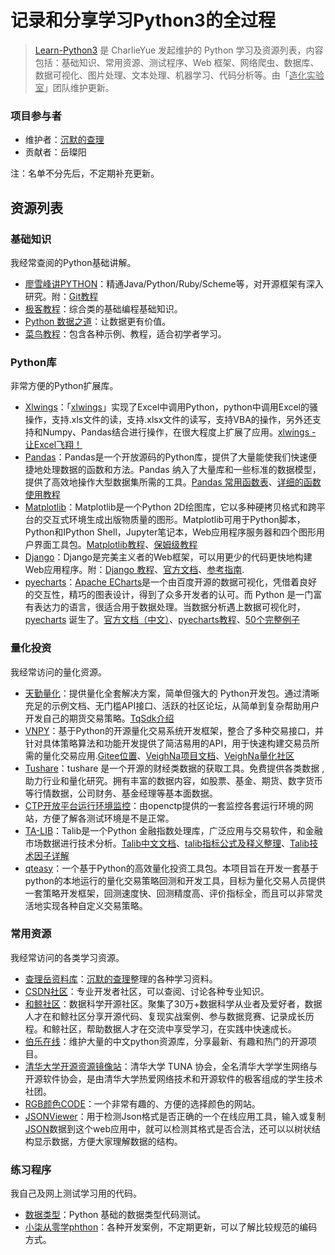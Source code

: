 # 记录和分享学习Python3的全过程
>[Learn-Python3](https://github.com/ZlphaCharlie/Learn_Python3/) 是 CharlieYue 发起维护的 Python 学习及资源列表，内容包括：基础知识、常用资源、测试程序、Web 框架、网络爬虫、数据库、数据可视化、图片处理、文本处理、机器学习、代码分析等。由「<u>造化实验室</u>」团队维护更新。

### 项目参与者
- 维护者：[沉默的查理](https://github.com/zlphacharlie)
- 贡献者：岳璨阳

注：名单不分先后，不定期补充更新。

## 资源列表

### 基础知识

我经常查阅的Python基础讲解。

- [廖雪峰讲PYTHON](https://www.liaoxuefeng.com/wiki/1016959663602400)：精通Java/Python/Ruby/Scheme等，对开源框架有深入研究。附：[Git教程](https://www.liaoxuefeng.com/wiki/896043488029600)
- [极客教程](https://geek-docs.com/)：综合类的基础编程基础知识。
- [Python 数据之道](http://liyangbit.com/)：让数据更有价值。
- [菜鸟教程](https://www.runoob.com/)：包含各种示例、教程，适合初学者学习。

### Python库

非常方便的Python扩展库。

- [Xlwings](https://www.xlwings.org/)：「<u>xlwings</u>」实现了Excel中调用Python，python中调用Excel的骚操作，支持.xls文件的读，支持.xlsx文件的读写，支持VBA的操作，另外还支持和Numpy、Pandas结合进行操作，在很大程度上扩展了应用。[xlwings - 让Excel飞翔！](https://docs.xlwings.org/zh_CN/latest/index.html)
- [Pandas](https://pandas.pydata.org/)：Pandas是一个开放源码的Python库，提供了大量能使我们快速便捷地处理数据的函数和方法。Pandas 纳入了大量库和一些标准的数据模型，提供了高效地操作大型数据集所需的工具。[Pandas 常用函数表](https://geek-docs.com/pandas/pandas-function/pandas-function.html)、[详细的函数使用教程](https://www.cjavapy.com/category/33/)
- [Matplotlib](https://matplotlib.net/)：Matplotlib是一个Python 2D绘图库，它以多种硬拷贝格式和跨平台的交互式环境生成出版物质量的图形。Matplotlib可用于Python脚本，Python和IPython Shell，Jupyter笔记本，Web应用程序服务器和四个图形用户界面工具包。[Matplotlib教程](http://c.biancheng.net/matplotlib/)、[保姆级教程](https://zhuanlan.zhihu.com/p/399679043)
- [Django](https://www.djangoproject.com/)：Django是完美主义者的Web框架，可以用更少的代码更快地构建Web应用程序。附：[Django 教程](https://www.runoob.com/django/django-tutorial.html)、[官方文档](https://docs.djangoproject.com/zh-hans/4.1/)、[参考指南](https://docs.djangoproject.com/zh-hans/4.1/topics/).
- [pyecharts](https://github.com/pyecharts/pyecharts)：[Apache ECharts](https://echarts.apache.org/zh/index.html)是一个由百度开源的数据可视化，凭借着良好的交互性，精巧的图表设计，得到了众多开发者的认可。而 Python 是一门富有表达力的语言，很适合用于数据处理。当数据分析遇上数据可视化时，[pyecharts](https://github.com/pyecharts/pyecharts) 诞生了。[官方文档（中文）](https://pyecharts.org/#/zh-cn/intro)、[pyecharts教程](https://www.heywhale.com/mw/project/5eb7958f366f4d002d783d4a)、[50个完整例子](https://www.heywhale.com/mw/project/5faf844d7d1e6d0030d75665)

### 量化投资

我经常访问的量化资源。

- [天勤量化](https://www.shinnytech.com/tianqin/)：提供量化全套解决方案，简单但强大的 Python开发包。通过清晰充足的示例文档、无门槛API接口、活跃的社区论坛，从简单到复杂帮助用户开发自己的期货交易策略。[TqSdk介绍](https://doc.shinnytech.com/tqsdk/latest/)
- [VNPY](https://github.com/vnpy/vnpy)：基于Python的开源量化交易系统开发框架，整合了多种交易接口，并针对具体策略算法和功能开发提供了简洁易用的API，用于快速构建交易员所需的量化交易应用.[Gitee位置](https://gitee.com/vnpy/vnpy)、[VeighNa项目文档](https://www.vnpy.com/docs/cn/index.html)、[VeighNa量化社区](https://www.vnpy.com/forum/)
- [Tushare](https://tushare.pro/)：tushare 是一个开源的财经类数据的获取工具。免费提供各类数据 , 助力行业和量化研究。拥有丰富的数据内容，如股票、基金、期货、数字货币等行情数据，公司财务、基金经理等基本面数据。
- [CTP开放平台运行环境监控](http://122.51.136.165:50080/detail.html)：由openctp提供的一套监控各套运行环境的网站，方便了解各测试环境是不是正常。
- [TA-LIB](https://mrjbq7.github.io/ta-lib/)：Talib是一个Python 金融指数处理库，广泛应用与交易软件，和金融市场数据进行技术分析。[Talib中文文档](https://www.bookstack.cn/read/talib-zh/README.md)、[talib指标公式及释义整理](https://www.cnblogs.com/forest128/p/13823649.html)、[Talib技术因子详解](https://blog.csdn.net/suiyingy/category_11195125.html)
- [qteasy](https://github.com/shepherdpp/qteasy)：一个基于Python的高效量化投资工具包。本项目旨在开发一套基于python的本地运行的量化交易策略回测和开发工具，目标为量化交易人员提供一套策略开发框架，回测速度快、回测精度高、评价指标全，而且可以非常灵活地实现各种自定义交易策略。

### 常用资源

我经常访问的各类学习资源。

- [查理岳资料库](https://github.com/zlphacharlie/Learn_Python3/tree/main/information)：<u>沉默的查理</u>整理的各种学习资料。
- [CSDN社区](https://www.csdn.net/)：专业开发者社区，可以查阅、讨论各种专业知识。
- [和鲸社区](https://www.heywhale.com/home)：数据科学开源社区。聚集了30万+数据科学从业者及爱好者，数据人才在和鲸社区分享开源代码、复现实战案例、参与数据竞赛、记录成长历程。和鲸社区，帮助数据人才在交流中享受学习，在实践中快速成长。
- [伯乐在线](https://github.com/jobbole)：维护大量的中文python资源库，分享最新、有趣和热门的开源项目。
- [清华大学开源资源镜像站](https://mirrors.tuna.tsinghua.edu.cn/)：清华大学 TUNA 协会，全名清华大学学生网络与开源软件协会，是由清华大学热爱网络技术和开源软件的极客组成的学生技术社团。
- [RGB颜色CODE](https://rgb.to/)：一个非常有趣的、方便的选择颜色的网站。
- [JSONViewer](http://jsonviewer.stack.hu/)：用于检测Json格式是否正确的一个在线应用工具，输入或复制<u>JSON</u>数据到这个web应用中，就可以检测其格式是否合法，还可以以树状结构显示数据，方便大家理解数据的结构。

### 练习程序

我自己及网上测试学习用的代码。

- [数据类型](https://github.com/zlphacharlie/Learn_Python3/blob/main/tutorials/datatype.py)：Python 基础的数据类型代码测试。
- [小柒从零学phthon](https://gitee.com/52itstyle/Python)：各种开发案例，不定期更新，可以了解比较规范的编码方式。

